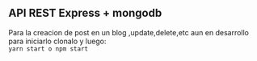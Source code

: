 ## API REST Express + mongodb  
 
Para la creacion de post en un blog ,update,delete,etc aun en desarrollo  
para iniciarlo clonalo y luego:  
`yarn start o npm start`

